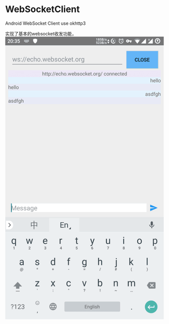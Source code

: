 # WebSocketClient
Android WebSocket Client use okhttp3

实现了基本的websocket收发功能，
![img](screencap/main.png)